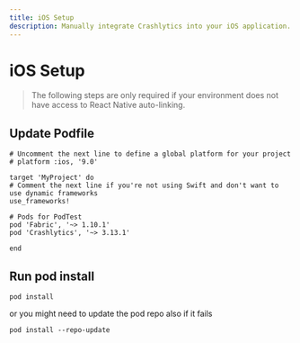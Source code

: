 ```yaml
---
title: iOS Setup
description: Manually integrate Crashlytics into your iOS application. 
---
```


# iOS Setup
> The following steps are only required if your environment does not have access to React Native
auto-linking. 

## Update Podfile

```ruby{9-10}
# Uncomment the next line to define a global platform for your project
# platform :ios, '9.0'

target 'MyProject' do
# Comment the next line if you're not using Swift and don't want to use dynamic frameworks
use_frameworks!

# Pods for PodTest
pod 'Fabric', '~> 1.10.1'
pod 'Crashlytics', '~> 3.13.1'

end
```

## Run pod install
```
pod install
```

or you might need to update the pod repo also if it fails
```
pod install --repo-update
```


